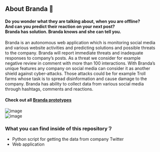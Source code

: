 ## About Branda :memo:
#### Do you wonder what they are talking about, when you are offline? </br> And can you predict their reaction on your next post? </br> Branda has solution. Branda knows and she can tell you.
Branda is an autonomous web application which is monitoring social media and various website activities and predicting solutions and possible threats to the company. Branda will report immediate threats and inadequate responses to company’s posts. As a threat we consider for example negative review in comment with more than 100 interactions. With Branda’s unique features any company on social media can consider it as another shield against cyber-attacks. Those attacks could be for example Troll farms whose task is to spread disinformation and cause damage to the company.
Branda has ability to collect data from various social media through hashtags, comments and reactions. </br>
#### Check out all [Branda prototypes](https://www.figma.com/file/zZ2OV0QHbOu106zLkqa2cn/AI-Hackathon?node-id=0%3A1 "Branda prototypes") 
![image](https://user-images.githubusercontent.com/58290791/133950417-f22845f1-fc0e-4282-845a-410073ecc9e5.png) </br>
![image](https://user-images.githubusercontent.com/58290791/133950493-524b52cb-ac12-4939-b4fb-d61838e92a30.png)

### What you can find inside of this repository :grey_question:
- Python script for getting the data from company Twitter
- Web application
                
